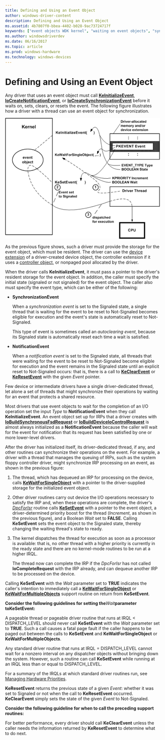 ```yaml
---
title: Defining and Using an Event Object
author: windows-driver-content
description: Defining and Using an Event Object
ms.assetid: 4b7807f0-bbea-4402-b028-9ac73724717f
keywords: ["event objects WDK kernel", "waiting on event objects", "synchronization events WDK kernel", "notification events WDK kernel"]
ms.author: windowsdriverdev
ms.date: 06/16/2017
ms.topic: article
ms.prod: windows-hardware
ms.technology: windows-devices
---
```


# Defining and Using an Event Object





Any driver that uses an event object must call [**KeInitializeEvent**](https://msdn.microsoft.com/library/windows/hardware/ff552137), [**IoCreateNotificationEvent**](https://msdn.microsoft.com/library/windows/hardware/ff549039), or [**IoCreateSynchronizationEvent**](https://msdn.microsoft.com/library/windows/hardware/ff549045) before it waits on, sets, clears, or resets the event. The following figure illustrates how a driver with a thread can use an event object for synchronization.

![diagram illustrating waiting for an event object](images/3evntobj.png)

As the previous figure shows, such a driver must provide the storage for the event object, which must be resident. The driver can use the [device extension](device-extensions.md) of a driver-created device object, the controller extension if it uses a [controller object](using-controller-objects.md), or nonpaged pool allocated by the driver.

When the driver calls **KeInitializeEvent**, it must pass a pointer to the driver's resident storage for the event object. In addition, the caller must specify the initial state (signaled or not signaled) for the event object. The caller also must specify the event type, which can be either of the following:

-   **SynchronizationEvent**

    When a *synchronization event* is set to the Signaled state, a single thread that is waiting for the event to be reset to Not-Signaled becomes eligible for execution and the event's state is automatically reset to Not-Signaled.

    This type of event is sometimes called an *autoclearing event*, because its Signaled state is automatically reset each time a wait is satisfied.

-   **NotificationEvent**

    When a *notification event* is set to the Signaled state, all threads that were waiting for the event to be reset to Not-Signaled become eligible for execution and the event remains in the Signaled state until an explicit reset to Not-Signaled occurs: that is, there is a call to [**KeClearEvent**](https://msdn.microsoft.com/library/windows/hardware/ff551980) or [**KeResetEvent**](https://msdn.microsoft.com/library/windows/hardware/ff553176) with the given *Event* pointer.

Few device or intermediate drivers have a single driver-dedicated thread, let alone a set of threads that might synchronize their operations by waiting for an event that protects a shared resource.

Most drivers that use event objects to wait for the completion of an I/O operation set the input *Type* to **NotificationEvent** when they call **KeInitializeEvent**. An event object set up for IRPs that a driver creates with [**IoBuildSynchronousFsdRequest**](https://msdn.microsoft.com/library/windows/hardware/ff548330) or [**IoBuildDeviceIoControlRequest**](https://msdn.microsoft.com/library/windows/hardware/ff548318) is almost always initialized as a **NotificationEvent** because the caller will wait for the event for notification that its request has been satisfied by one or more lower-level drivers.

After the driver has initialized itself, its driver-dedicated thread, if any, and other routines can synchronize their operations on the event. For example, a driver with a thread that manages the queuing of IRPs, such as the system floppy controller driver, might synchronize IRP processing on an event, as shown in the previous figure:

1.  The thread, which has dequeued an IRP for processing on the device, calls [**KeWaitForSingleObject**](https://msdn.microsoft.com/library/windows/hardware/ff553350) with a pointer to the driver-supplied storage for the initialized event object.

2.  Other driver routines carry out device the I/O operations necessary to satisfy the IRP and, when these operations are complete, the driver's [*DpcForIsr*](https://msdn.microsoft.com/library/windows/hardware/ff544079) routine calls [**KeSetEvent**](https://msdn.microsoft.com/library/windows/hardware/ff553253) with a pointer to the event object, a driver-determined priority boost for the thread (*Increment*, as shown in the previous figure), and a Boolean *Wait* set to **FALSE**. Calling **KeSetEvent** sets the event object to the Signaled state, thereby changing the waiting thread's state to ready.

3.  The kernel dispatches the thread for execution as soon as a processor is available: that is, no other thread with a higher priority is currently in the ready state and there are no kernel-mode routines to be run at a higher IRQL.

    The thread now can complete the IRP if the *DpcForIsr* has not called **IoCompleteRequest** with the IRP already, and can dequeue another IRP to be processed on the device.

Calling **KeSetEvent** with the *Wait* parameter set to **TRUE** indicates the caller's intention to immediately call a [**KeWaitForSingleObject**](https://msdn.microsoft.com/library/windows/hardware/ff553350) or [**KeWaitForMultipleObjects**](https://msdn.microsoft.com/library/windows/hardware/ff553324) support routine on return from **KeSetEvent**.

**Consider the following guidelines for setting the***Wait***parameter toKeSetEvent:**

A pageable thread or pageable driver routine that runs at IRQL &lt; DISPATCH\_LEVEL should never call **KeSetEvent** with the *Wait* parameter set to **TRUE**. Such a call causes a fatal page fault if the caller happens to be paged out between the calls to **KeSetEvent** and **KeWaitForSingleObject** or **KeWaitForMultipleObjects**.

Any standard driver routine that runs at IRQL = DISPATCH\_LEVEL cannot wait for a nonzero interval on any dispatcher objects without bringing down the system. However, such a routine can call **KeSetEvent** while running at an IRQL less than or equal to DISPATCH\_LEVEL.

For a summary of the IRQLs at which standard driver routines run, see [Managing Hardware Priorities](managing-hardware-priorities.md).

**KeResetEvent** returns the previous state of a given *Event*: whether it was set to Signaled or not when the call to **KeResetEvent** occurred. **KeClearEvent** simply sets the state of the given *Event* to Not-Signaled.

**Consider the following guideline for when to call the preceding support routines:**

For better performance, every driver should call **KeClearEvent** unless the caller needs the information returned by **KeResetEvent** to determine what to do next.

 

 




